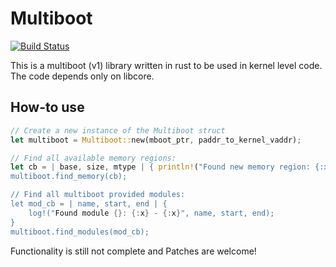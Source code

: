 # Multiboot

[![Build Status](https://travis-ci.org/gz/rust-multiboot.svg)](https://travis-ci.org/gz/rust-multiboot)

This is a multiboot (v1) library written in rust to be used in kernel level code. The code depends only on libcore. 

## How-to use
```rust
// Create a new instance of the Multiboot struct
let multiboot = Multiboot::new(mboot_ptr, paddr_to_kernel_vaddr);

// Find all available memory regions:
let cb = | base, size, mtype | { println!("Found new memory region: {:x} -- {:x}, base, base+size); };
multiboot.find_memory(cb);

// Find all multiboot provided modules:
let mod_cb = | name, start, end | {
    log!("Found module {}: {:x} - {:x}", name, start, end);
}
multiboot.find_modules(mod_cb);
```

Functionality is still not complete and Patches are welcome!
